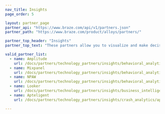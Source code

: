 ```yaml
---
nav_title: Insights
page_order: 5

layout: partner_page
partner_api: "https://www.braze.com/api/v1/partners.json"
partner_path: "https://www.braze.com/product/alloys/partners/"

partner_top_header: "Insights"
partner_top_text: "These partners allow you to visualize and make decisions based on customer behavior trends, app events, and other intelligence analytics data."

valid_partner_list:
  - name: Amplitude
    url: /docs/partners/technology_partners/insights/behavioral_analytics/amplitude_for_currents/
  - name: Mixpanel
    url: /docs/partners/technology_partners/insights/behavioral_analytics/mixpanel_for_currents/
  - name: NPAW
    url: /docs/partners/technology_partners/insights/behavioral_analytics/npaw/
  - name: Looker
    url: /docs/partners/technology_partners/insights/business_intelligence/looker/
  - name: Apteligent
    url: /docs/partners/technology_partners/insights/crash_analytics/apteligent/

---
```

